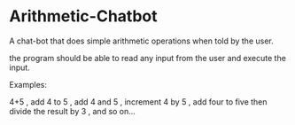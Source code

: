 # Arithmetic-Chatbot

A chat-bot that does simple arithmetic operations when told by the user.

the program should be able to read any input from the user and execute the input.

Examples:

4+5 , add 4 to 5 , add 4 and 5 , increment 4 by 5 , add four to five then divide the result by 3 , and so on...
